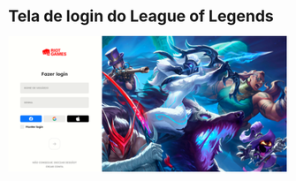 # Tela de login do League of Legends

![](https://raw.githubusercontent.com/rwdevv/login-screen-league-of-legends/main/images/screenshot.png)
